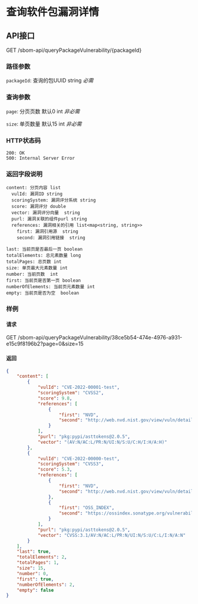 <!--
project: "SBOM Service"
title: 查询软件包漏洞详情
date: 2022-09-24
maintainer: huanceng
comment: ""
-->

# 查询软件包漏洞详情

## API接口
GET /sbom-api/queryPackageVulnerability/{packageId}

### 路径参数
`packageId`: 查询的包UUID    string      *必需*

### 查询参数
`page`: 分页页数   默认0    int        *非必需*

`size`: 单页数量   默认15    int      *非必需*

### HTTP状态码
```text
200: OK
500: Internal Server Error
```

### 返回字段说明
```text
content: 分页内容 list
  vulId: 漏洞ID string
  scoringSystem: 漏洞评分系统 string
  score: 漏洞评分 double
  vector: 漏洞评分向量  string
  purl: 漏洞关联的组件purl string
  references: 漏洞相关的引用 list<map<string, string>>
    first: 漏洞引用源  string
    second: 漏洞引用链接  string

last: 当前页是否最后一页 boolean
totalElements: 总元素数量 long
totalPages: 总页数 int
size: 单页最大元素数量 int
number: 当前页数  int
first: 当前页是否第一页 boolean
numberOfElements: 当前页元素数量 int
empty: 当前页是否为空  boolean
```

### 样例
#### 请求
GET /sbom-api/queryPackageVulnerability/38ce5b54-474e-4976-a931-e15c9f8196b2?page=0&size=15

#### 返回
```json
{
    "content": [
        {
            "vulId": "CVE-2022-00001-test",
            "scoringSystem": "CVSS2",
            "score": 9.8,
            "references": [
                {
                    "first": "NVD",
                    "second": "http://web.nvd.nist.gov/view/vuln/detail?vulnId=CVE-2022-00001-test"
                }
            ],
            "purl": "pkg:pypi/asttokens@2.0.5",
            "vector": "(AV:N/AC:L/PR:N/UI:N/S:U/C:H/I:H/A:H)"
        },
        {
            "vulId": "CVE-2022-00000-test",
            "scoringSystem": "CVSS3",
            "score": 5.3,
            "references": [
                {
                    "first": "NVD",
                    "second": "http://web.nvd.nist.gov/view/vuln/detail?vulnId=CVE-2022-00000-test"
                },
                {
                    "first": "OSS_INDEX",
                    "second": "https://ossindex.sonatype.org/vulnerability/sonatype-2022-00000-test"
                }
            ],
            "purl": "pkg:pypi/asttokens@2.0.5",
            "vector": "CVSS:3.1/AV:N/AC:L/PR:N/UI:N/S:U/C:L/I:N/A:N"
        }
    ],
    "last": true,
    "totalElements": 2,
    "totalPages": 1,
    "size": 15,
    "number": 0,
    "first": true,
    "numberOfElements": 2,
    "empty": false
}
```